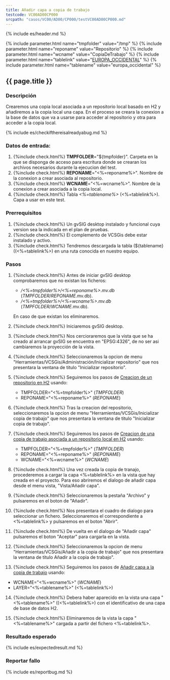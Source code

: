 ```yaml
---
title: Añadir capa a copia de trabajo
testcode: VC00AD00CP000
srcpath: "casos/VC00/AD00/CP000/testVC00AD00CP000.md"
---
```


{% include es/header.md %}

{% include parameter.html name="tmpfolder" value="/tmp" %}
{% include parameter.html name="reponame" value="Repositorio" %}
{% include parameter.html name="wcname" value="CopiaDeTrabajo" %}
{% include parameter.html name="tablelink" value="<a href='../../data/europa_occidental.csv'>EUROPA_OCCIDENTAL</a>" %}
{% include parameter.html name="tablename" value="europa_occidental" %}

## {{ page.title }}

### Descripción

Crearemos una copia local asociada a un repositorio local basado en H2 y añadiremos a la copia local 
una capa. En el proceso se creara la conexion a la base de datos que va a usarse para acceder al repositorio y
otra para acceder a la copia local.

{% include es/checkifthereisalreadyabug.md %}

### Datos de entrada:

1. {%include check.html%}  **TMPFOLDER**="${tmpfolder}". Carpeta en la que se disponga de acceso para escritura donde
   se crearan los archivos necesarios durante la ejecucion del test.
2. {%include check.html%}  **REPONAME**="<%=reponame%>". Nombre de la conexion a crear asociada al repositorio.
3. {%include check.html%}  **WCNAME**="<%=wcname%>". Nombre de la conexion a crear asociada a la copia local. 
4. {%include check.html%}  Tabla *<%=tablename%>* (<%=tablelink%>). Capa a usar en este test. 

### Prerrequisitos

1. {%include check.html%} Un gvSIG desktop instalado y funcional cuya version sea la indicada en el plan de pruebas.
2. {%include check.html%} El complemento de VCSGis debe estar instalado y activo.
3. {%include check.html%} Tendremos descargada la tabla (${tablename} ((<%=tablelink%>) en 
   una ruta conocida en nuestro equipo.

### Pasos

1. {%include check.html%} Antes de iniciar gvSIG desktop comprobaremos que no existan los ficheros:
   * */<%=tmpfolder%>/<%=reponame%>.mv.db* (*TMPFOLDER*/*REPONAME*.mv.db).
   * */<%=tmpfolder%>/<%=wcname%>.mv.db* (*TMPFOLDER*/*WCNAME*.mv.db).
   
   En caso de que existan los eliminaremos.
   
2. {%include check.html%} Iniciaremos gvSIG desktop.

3. {%include check.html%} Nos cercioraremos que la vista que se ha creado al arrancar gvSIG se encuentra 
   en "EPSG:4326", de no ser asi cambiaremos la proyección de la vista.

4. {%include check.html%} Seleccionaremos la opcion de menu "Herramientas/VCSGis/Administración/Inicializar repositorio" 
   que nos presentara la ventana de titulo "Inicializar repositorio".

5. {%include check.html%} Seguiremos los pasos de [Creacion de un repositorio en H2](../../PROC/001/procVC00PROC001.html?TMPFOLDER=<%=tmpfolder%>&REPONAME=<%=reponame%>) usando:
   * TMPFOLDER="<%=tmpfolder%>" (*TMPFOLDER*)
   * REPONAME="<%=reponame%>" (*REPONAME*)

6. {%include check.html%} Tras la creacion del repositorio, seleccionaremos la opcion de menu 
   "Herramientas/VCSGis/Inicializar copia de trabajo" que nos presentara la ventana de 
   titulo "Inicializar copia de trabajo".

7. {%include check.html%} Seguiremos los pasos de 
   [Creacion de una copia de trabajo asociada a un repositorio local en H2](../../PROC/002/procVC00PROC002.md) 
   usando:
   * TMPFOLDER="<%=tmpfolder%>" (*TMPFOLDER*)
   * REPONAME="<%=reponame%>" (*REPONAME*)
   * WCNAME="<%=wcname%>" (*WCNAME*)
   
8. {%include check.html%} Una vez creada la copia de tranajo, procederemos a cargar la 
   capa <%=tablelink%> en la vista que hay creada 
   en el proyecto. Para eso abriremos el dialogo de añadir capa desde el menu vista, "Vista/Añadir capa".

9. {%include check.html%} Seleccionaremos la pestaña "Archivo" y pulsaremos en el boton de "Añadir".

10. {%include check.html%} Nos presentara el cuadro de dialogo para seleccionar un fichero. 
    Seleccionaremos el correspondiente a <%=tablelink%> 
    y pulsaremos en el boton "Abrir".

11. {%include check.html%} De vuelta en el dialogo de "Añadir capa" pulsaremos el boton "Aceptar" 
    para cargarla en la vista.

12. {%include check.html%} Seleccionaremos la opcion de menu "Herramientas/VCSGis/Añadir a la copia de trabajo" 
    que nos presentara la ventana de titulo Añadir a la copia de trabajo".

13. {%include check.html%} Seguiremos los pasos de [Añadir capa a la copia de trabajo](../../PROC/003/VC00PROC003.md) usando: 
   * WCNAME="<%=wcname%>" (*WCNAME*)
   * LAYER="<%=tablename%>" (<%=tablelink%>)

14. {%include check.html%} Debera haber aparecido en la vista una capa 
    "<%=tablename%>" ((<%=tablelink%>)
    con el identificativo de una capa de base de datos H2.

15. {%include check.html%} Eliminaremos de la vista la capa "<%=tablename%>" cargada 
    a partir del fichero <%=tablelink%>.

### Resultado esperado

{% include es/expectedresult.md %}

### Reportar fallo

{% include es/reportbug.md %}

